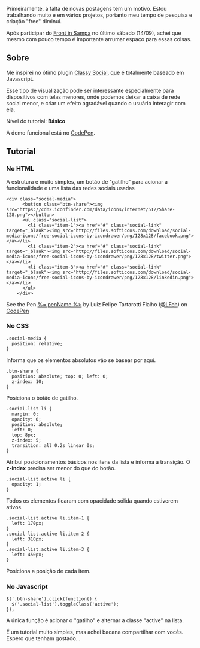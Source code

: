 Primeiramente, a falta de novas postagens tem um motivo. Estou trabalhando muito e em vários projetos, portanto meu tempo de pesquisa e criação "free" diminui.

Após participar do [Front in Sampa](https://twitter.com/frontinsp) no último sábado (14/09), achei que mesmo com pouco tempo é importante arrumar espaço para essas coisas.

## Sobre

Me inspirei no ótimo plugin [Classy Social](http://www.class.pm/projects/jquery/classysocial/), que é totalmente baseado em Javascript.

Esse tipo de visualização pode ser interessante especialmente para dispositivos com telas menores, onde podemos deixar a caixa de rede social menor, e criar um efeito agradável quando o usuário interagir com ela.

Nível do tutorial: **Básico**

A demo funcional está no [CodePen](http://codepen.io/LFeh/details/IvmJD).

## Tutorial

### No HTML

A estrutura é muito simples, um botão de "gatilho" para acionar a funcionalidade e uma lista das redes sociais usadas

<div data-height="354" data-theme-id="0" data-slug-hash="IvmJD" data-user="LFeh" data-default-tab="html" class="codepen">

    <div class="social-media">
          <button class="btn-share"><img src="https://cdn2.iconfinder.com/data/icons/internet/512/Share-128.png"></button>
          <ul class="social-list">
            <li class="item-1"><a href="#" class="social-link" target="_blank"><img src="http://files.softicons.com/download/social-media-icons/free-social-icons-by-icondrawer/png/128x128/facebook.png"></a></li>
            <li class="item-2"><a href="#" class="social-link" target="_blank"><img src="http://files.softicons.com/download/social-media-icons/free-social-icons-by-icondrawer/png/128x128/twitter.png"></a></li>
            <li class="item-3"><a href="#" class="social-link" target="_blank"><img src="http://files.softicons.com/download/social-media-icons/free-social-icons-by-icondrawer/png/128x128/linkedin.png"></a></li>
          </ul>
        </div>

See the Pen [%= penName %>](http://codepen.io/LFeh/pen/IvmJD) by Luiz Felipe Tartarotti Fialho ([@LFeh](http://codepen.io/LFeh)) on [CodePen](http://codepen.io)

</div>

### No CSS

````
.social-media {
  position: relative;
}
````

Informa que os elementos absolutos vão se basear por aqui.

````
.btn-share {
  position: absolute; top: 0; left: 0;
  z-index: 10;
}
````

Posiciona o botão de gatilho.

````
.social-list li {
  margin: 0;
  opacity: 0;
  position: absolute;
  left: 0;
  top: 8px;
  z-index: 5;
  transition: all 0.2s linear 0s;
}
````

Atribui posicionamentos básicos nos itens da lista e informa a transição. O **z-index** precisa ser menor do que do botão.

````
.social-list.active li {
  opacity: 1;
}
````

Todos os elementos ficaram com opacidade sólida quando estiverem ativos.

````
.social-list.active li.item-1 {
  left: 170px;
}
.social-list.active li.item-2 {
  left: 310px;
}
.social-list.active li.item-3 {
  left: 450px;
}
````

Posiciona a posição de cada item.

### No Javascript

````
$('.btn-share').click(function() {
  $('.social-list').toggleClass('active');
});
````

A única função é acionar o "gatilho" e alternar a classe "active" na lista.

É um tutorial muito simples, mas achei bacana compartilhar com vocês. Espero que tenham gostado...

